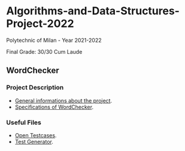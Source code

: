 # Algorithms-and-Data-Structures-Project-2022
Polytechnic of Milan - Year 2021-2022

Final Grade: 30/30 Cum Laude

## WordChecker

### Project Description

- [General informations about the project]().
- [Specifications of WordChecker]().

### Useful Files

- [Open Testcases]().
- [Test Generator]().

